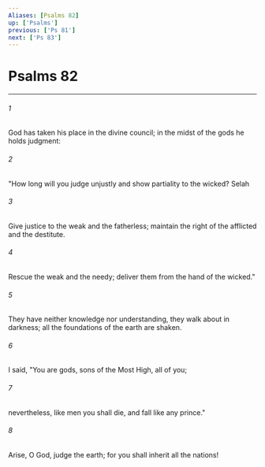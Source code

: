 ```yaml
---
Aliases: [Psalms 82]
up: ['Psalms']
previous: ['Ps 81']
next: ['Ps 83']
---
```

# Psalms 82
***



###### 1 
God has taken his place in the divine council; in the midst of the gods he holds judgment: 

###### 2 
"How long will you judge unjustly and show partiality to the wicked? Selah 

###### 3 
Give justice to the weak and the fatherless; maintain the right of the afflicted and the destitute. 

###### 4 
Rescue the weak and the needy; deliver them from the hand of the wicked." 

###### 5 
They have neither knowledge nor understanding, they walk about in darkness; all the foundations of the earth are shaken. 

###### 6 
I said, "You are gods, sons of the Most High, all of you; 

###### 7 
nevertheless, like men you shall die, and fall like any prince." 

###### 8 
Arise, O God, judge the earth; for you shall inherit all the nations!
